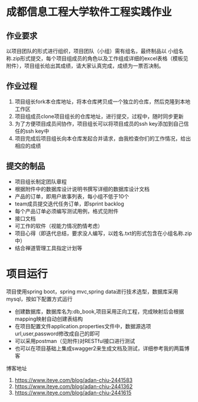 # 成都信息工程大学软件工程实践作业
## 作业要求
以项目团队的形式进行组织，项目团队（小组）需有组名，最终制品以 小组名称.zip形式提交，每个项目组成员的角色以及工作组成详细的excel表格（模板见附件），项目组长给出其成绩，请大家认真完成，成绩为一票否决制。
## 作业过程
1. 项目组长fork本仓库地址，将本仓库拷贝成一个独立的仓库，然后克隆到本地工作区
2. 项目组成员clone项目组长的仓库地址，进行提交，过程中，随时同步更新
3. 为了方便项目成员间协作，项目组长可以将项目成员的ssh key添加到自己信任的ssh key中
4. 项目完成后项目组长向本仓库发起合并请求，由我检查你们的工作情况，给出相应的成绩
## 提交的制品
- 项目组长制定团队章程
- 根据附件中的数据库设计说明书撰写详细的数据库设计文档
- 产品的订单，即用户故事列表，每小组不低于10个
- team成员提交迭代任务订单，即sprint backlog
- 每个产品订单必须编写测试用例，格式见附件
- 接口文档
- 可工作的软件（视能力情况酌情考虑）
- 项目心得（即迭代总结，要求没人编写，以姓名.txt的形式包含在小组名称.zip中）
- 结合禅道管理工具指定计划等
# 项目运行
项目使用spring boot，spring mvc,spring data进行技术选型，数据库采用mysql，按如下配置方式运行
- 创建数据库，数据库名为:db_book,项目采用正向工程，完成映射后会根据mapping映射自动创建表结构
- 在项目配置文件application.properties文件中，数据源选项url,user,password修改成自己的即可
- 可以采用postman（见附件)对RESTful接口进行测试
- 也可以在项目基础上集成swagger2来生成文档及测试，详细参考我的两篇博客

博客地址
1. https://www.iteye.com/blog/adan-chiu-2441583
2. https://www.iteye.com/blog/adan-chiu-2441362
3. https://www.iteye.com/blog/adan-chiu-2441615
